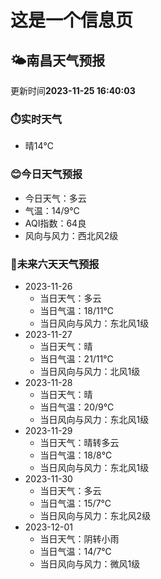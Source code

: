 # 这是一个信息页 
## 🌤️**南昌**天气预报
更新时间**2023-11-25 16:40:03**
### ⏱️实时天气
- 晴14℃
### 😊今日天气预报
- 今日天气：多云
- 气温：14/9℃
- AQI指数：64良
- 风向与风力：西北风2级
### 🤩未来六天天气预报
- 2023-11-26
  - 当日天气：多云
  - 当日气温：18/11℃
  - 当日风向与风力：东北风1级
- 2023-11-27
  - 当日天气：晴
  - 当日气温：21/11℃
  - 当日风向与风力：北风1级
- 2023-11-28
  - 当日天气：晴
  - 当日气温：20/9℃
  - 当日风向与风力：东北风1级
- 2023-11-29
  - 当日天气：晴转多云
  - 当日气温：18/8℃
  - 当日风向与风力：东北风1级
- 2023-11-30
  - 当日天气：多云
  - 当日气温：15/7℃
  - 当日风向与风力：东北风2级
- 2023-12-01
  - 当日天气：阴转小雨
  - 当日气温：14/7℃
  - 当日风向与风力：微风1级

